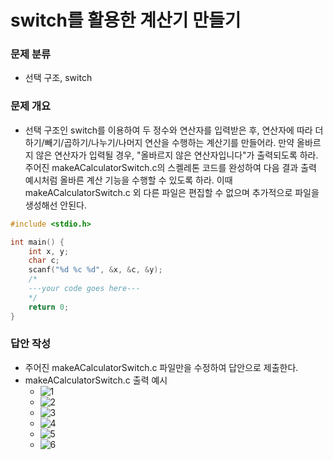 # switch를 활용한 계산기 만들기
### 문제 분류
* 선택 구조, switch

### 문제 개요
* 선택 구조인 switch를 이용하여 두 정수와 연산자를 입력받은 후, 연산자에 따라 더하기/빼기/곱하기/나누기/나머지 연산을 수행하는 계산기를 만들어라. 만약 올바르지 않은 연산자가 입력될 경우, "올바르지 않은 연산자입니다"가 출력되도록 하라. 주어진 makeACalculatorSwitch.c의 스켈레톤 코드를 완성하여 다음 결과 출력 예시처럼 올바른 계산 기능을 수행할 수 있도록 하라. 이때 makeACalculatorSwitch.c 외 다른 파일은 편집할 수 없으며 추가적으로 파일을 생성해선 안된다.

```C
#include <stdio.h>

int main() {
    int x, y;
    char c;
    scanf("%d %c %d", &x, &c, &y);
	/*
    ---your code goes here---
    */
    return 0;
}
```

### 답안 작성
* 주어진 makeACalculatorSwitch.c 파일만을 수정하여 답안으로 제출한다.
* makeACalculatorSwitch.c 출력 예시
    * ![1](https://user-images.githubusercontent.com/56226889/208773359-554a82b5-4f9c-4f01-9ea9-e829cf1d9c2a.png)
    * ![2](https://user-images.githubusercontent.com/56226889/208773671-5a84d958-a95c-4c2b-87a5-bb002b109c48.png)
    * ![3](https://user-images.githubusercontent.com/56226889/208773687-43703963-db15-428c-bcf7-2696ec88d982.png)
    * ![4](https://user-images.githubusercontent.com/56226889/208773689-fd9be88f-ed8b-48a7-9618-9eec6e2dbad1.png)
    * ![5](https://user-images.githubusercontent.com/56226889/208773692-8faa2151-a893-4463-9b94-62b6b1be69f8.png)
    * ![6](https://user-images.githubusercontent.com/56226889/208773698-347f7fc4-a6d5-48c4-a0a8-0700f78bff11.png)